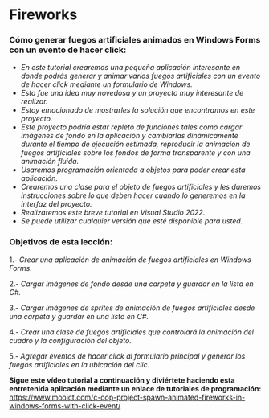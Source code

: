 # Fireworks

### Cómo generar fuegos artificiales animados en Windows Forms con un evento de hacer click:

- _En este tutorial crearemos una pequeña aplicación interesante en donde podrás generar y animar varios fuegos artificiales con un evento de hacer click mediante un formulario de Windows._
- _Esta fue una idea muy novedosa y un proyecto muy interesante de realizar._
- _Estoy emocionado de mostrarles la solución que encontramos en este proyecto._
- _Este proyecto podría estar repleto de funciones tales como cargar imágenes de fondo en la aplicación y cambiarlas dinámicamente durante el tiempo de ejecución estimada, reproducir la animación de fuegos artificiales sobre los fondos de forma transparente y con una animación fluida._
- _Usaremos programación orientada a objetos para poder crear esta aplicación._
- _Crearemos una clase para el objeto de fuegos artificiales y les daremos instrucciones sobre lo que deben hacer cuando lo generemos en la interfaz del proyecto._
- _Realizaremos este breve tutorial en Visual Studio 2022._
- _Se puede utilizar cualquier versión que esté disponible para usted._

### Objetivos de esta lección:

1.- _Crear una aplicación de animación de fuegos artificiales en Windows Forms._

2.- _Cargar imágenes de fondo desde una carpeta y guardar en la lista en C#._

3.- _Cargar imágenes de sprites de animación de fuegos artificiales desde una carpeta y guardar en una lista en C#._

4.- _Crear una clase de fuegos artificiales que controlará la animación del cuadro y la configuración del objeto._

5.- _Agregar eventos de hacer click al formulario principal y generar los fuegos artificiales en la ubicación del clic._

**Sigue este vídeo tutorial a continuación y diviértete haciendo esta entretenida aplicación mediante un enlace de tutoriales de programación:**
https://www.mooict.com/c-oop-project-spawn-animated-fireworks-in-windows-forms-with-click-event/
